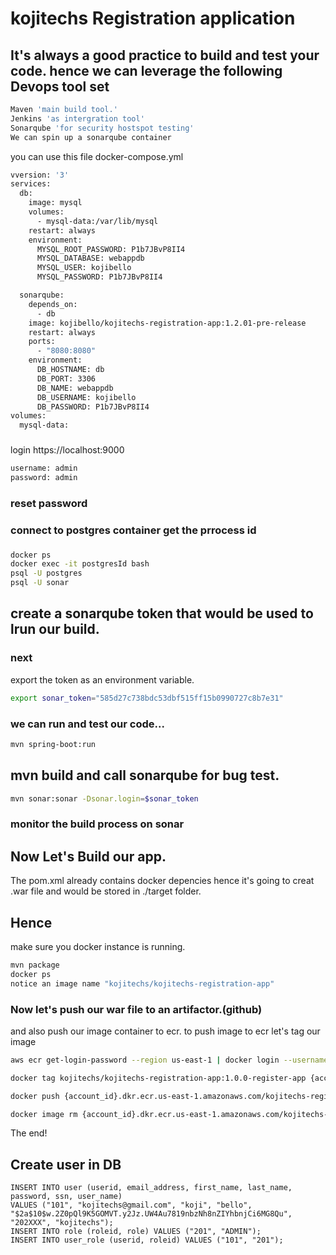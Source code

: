 # kojitechs Registration application

## It's always a good practice to build and test your code. hence we can leverage the following Devops tool set 

```bash
Maven 'main build tool.'
Jenkins 'as intergration tool'
Sonarqube 'for security hostspot testing'
We can spin up a sonarqube container 
```
you can use this file docker-compose.yml
```bash
vversion: '3'
services:
  db:
    image: mysql
    volumes:
      - mysql-data:/var/lib/mysql
    restart: always
    environment:
      MYSQL_ROOT_PASSWORD: P1b7JBvP8II4
      MYSQL_DATABASE: webappdb
      MYSQL_USER: kojibello
      MYSQL_PASSWORD: P1b7JBvP8II4

  sonarqube:
    depends_on:
      - db
    image: kojibello/kojitechs-registration-app:1.2.01-pre-release
    restart: always
    ports:
      - "8080:8080"
    environment:
      DB_HOSTNAME: db
      DB_PORT: 3306
      DB_NAME: webappdb
      DB_USERNAME: kojibello
      DB_PASSWORD: P1b7JBvP8II4
volumes:
  mysql-data:
```
### 
login
https://localhost:9000
```bash
username: admin
password: admin
```
### reset password

### connect to postgres container get the prrocess id
### 
```bash
docker ps 
docker exec -it postgresId bash  
psql -U postgres 
psql -U sonar
```
## create a sonarqube token that would be used to lrun our build.
### next
export the token as an environment variable.
```bash
export sonar_token="585d27c738bdc53dbf515ff15b0990727c8b7e31"
```
### we can run and test our code...
```bash
mvn spring-boot:run
```
## mvn build and call sonarqube for bug test.
```bash
mvn sonar:sonar -Dsonar.login=$sonar_token
```
### monitor the build process on sonar
## Now Let's Build our app.
The pom.xml already contains docker depencies hence it's going to creat .war file and would be stored in ./target folder.
## Hence
make sure you docker instance is running.
```bash
mvn package
docker ps
notice an image name "kojitechs/kojitechs-registration-app"
```

### Now let's push our war file to an artifactor.(github)
and also push our image container to ecr.
to push image to ecr let's tag our image 
```bash
aws ecr get-login-password --region us-east-1 | docker login --username AWS --password-stdin {account_id}.dkr.ecr.us-east-1.amazonaws.com

docker tag kojitechs/kojitechs-registration-app:1.0.0-register-app {account_id}.dkr.ecr.us-east-1.amazonaws.com/kojitechs-registration-app:v1.0.0

docker push {account_id}.dkr.ecr.us-east-1.amazonaws.com/kojitechs-registration-app:v1.0.0

docker image rm {account_id}.dkr.ecr.us-east-1.amazonaws.com/kojitechs-registration-app:v1.0.0 
```
The end!

## Create user in DB
```
INSERT INTO user (userid, email_address, first_name, last_name, password, ssn, user_name)
VALUES ("101", "kojitechs@gmail.com", "koji", "bello", "$2a$10$w.2Z0pQl9K5GOMVT.y2Jz.UW4Au7819nbzNh8nZIYhbnjCi6MG8Qu", "202XXX", "kojitechs");
INSERT INTO role (roleid, role) VALUES ("201", "ADMIN");
INSERT INTO user_role (userid, roleid) VALUES ("101", "201");
```